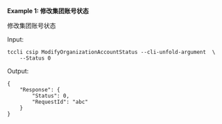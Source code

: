 **Example 1: 修改集团账号状态**

修改集团账号状态

Input: 

```
tccli csip ModifyOrganizationAccountStatus --cli-unfold-argument  \
    --Status 0
```

Output: 
```
{
    "Response": {
        "Status": 0,
        "RequestId": "abc"
    }
}
```

